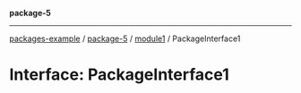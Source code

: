 **package-5**

***

[packages-example](../../../packages.md) / [package-5](../../package-5.md) / [module1](../../package-5.md) / PackageInterface1

# Interface: PackageInterface1
